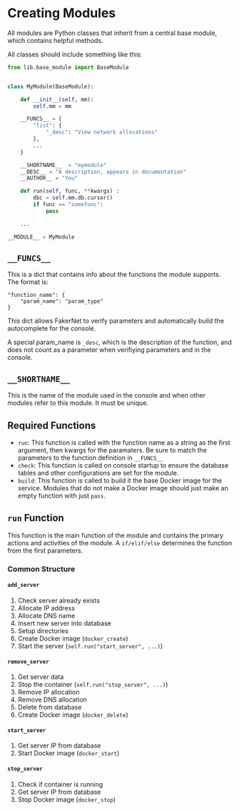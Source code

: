 # Creating Modules

All modules are Python classes that inherit from a central base module, which contains helpful methods.

All classes should include something like this:

```python
from lib.base_module import BaseModule


class MyModule(BaseModule):

    def __init__(self, mm):
        self.mm = mm

    __FUNCS__ = {
        "list": {
            "_desc": "View network allocations"
        },
        ...
    } 

    __SHORTNAME__  = "mymodule"
    __DESC__ = "A description, appears in documentation"
    __AUTHOR__ = "You"

    def run(self, func, **kwargs) :
        dbc = self.mm.db.cursor()
        if func == "somefunc":
            pass

    ...

__MODULE__ = MyModule
```

## `__FUNCS__`

This is a dict that contains info about the functions the module supports. The format is:
```
"function_name": {
    "param_name": "param_type"
}
```

This dict allows FakerNet to verify parameters and automatically build the autocomplete for the console.

A special param_name is `_desc`, which is the description of the function, and does not count as a parameter when verifiying parameters and in the console. 

## `__SHORTNAME__`

This is the name of the module used in the console and when other modules refer to this module. It must be unique.

## Required Functions

* `run`: This function is called with the function name as a string as the first argument, then kwargs for the paramaters. Be sure to match the parameters to the function definition in `__FUNCS__`
* `check`: This function is called on console startup to ensure the database tables and other configurations are set for the module.
* `build`: This function is called to build it the base Docker image for the service. Modules that do not make a Docker image should just make an empty function with just `pass`.

## `run` Function

This function is the main function of the module and contains the primary actions and activities of the module. A `if/elif/else` determines the function from the first parameters.

### Common Structure

#### `add_server`

1. Check server already exists
2. Allocate IP address
3. Allocate DNS name
4. Insert new server into database
5. Setup directories
6. Create Docker image (`docker_create`)
7. Start the server (`self.run("start_server", ...)`)

#### `remove_server`

1. Get server data
2. Stop the container (`self.run("stop_server", ...)`)
3. Remove IP allocation
4. Remove DNS allocation
5. Delete from database
6. Create Docker image (`docker_delete`)

#### `start_server`

1. Get server IP from database
2. Start Docker image (`docker_start`)

#### `stop_server`

1. Check if container is running
2. Get server IP from database
3. Stop Docker image (`docker_stop`)